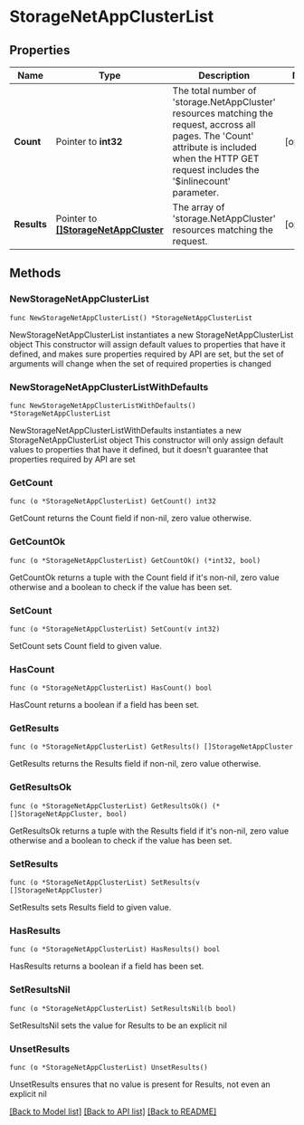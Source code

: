# StorageNetAppClusterList

## Properties

Name | Type | Description | Notes
------------ | ------------- | ------------- | -------------
**Count** | Pointer to **int32** | The total number of &#39;storage.NetAppCluster&#39; resources matching the request, accross all pages. The &#39;Count&#39; attribute is included when the HTTP GET request includes the &#39;$inlinecount&#39; parameter. | [optional] 
**Results** | Pointer to [**[]StorageNetAppCluster**](StorageNetAppCluster.md) | The array of &#39;storage.NetAppCluster&#39; resources matching the request. | [optional] 

## Methods

### NewStorageNetAppClusterList

`func NewStorageNetAppClusterList() *StorageNetAppClusterList`

NewStorageNetAppClusterList instantiates a new StorageNetAppClusterList object
This constructor will assign default values to properties that have it defined,
and makes sure properties required by API are set, but the set of arguments
will change when the set of required properties is changed

### NewStorageNetAppClusterListWithDefaults

`func NewStorageNetAppClusterListWithDefaults() *StorageNetAppClusterList`

NewStorageNetAppClusterListWithDefaults instantiates a new StorageNetAppClusterList object
This constructor will only assign default values to properties that have it defined,
but it doesn't guarantee that properties required by API are set

### GetCount

`func (o *StorageNetAppClusterList) GetCount() int32`

GetCount returns the Count field if non-nil, zero value otherwise.

### GetCountOk

`func (o *StorageNetAppClusterList) GetCountOk() (*int32, bool)`

GetCountOk returns a tuple with the Count field if it's non-nil, zero value otherwise
and a boolean to check if the value has been set.

### SetCount

`func (o *StorageNetAppClusterList) SetCount(v int32)`

SetCount sets Count field to given value.

### HasCount

`func (o *StorageNetAppClusterList) HasCount() bool`

HasCount returns a boolean if a field has been set.

### GetResults

`func (o *StorageNetAppClusterList) GetResults() []StorageNetAppCluster`

GetResults returns the Results field if non-nil, zero value otherwise.

### GetResultsOk

`func (o *StorageNetAppClusterList) GetResultsOk() (*[]StorageNetAppCluster, bool)`

GetResultsOk returns a tuple with the Results field if it's non-nil, zero value otherwise
and a boolean to check if the value has been set.

### SetResults

`func (o *StorageNetAppClusterList) SetResults(v []StorageNetAppCluster)`

SetResults sets Results field to given value.

### HasResults

`func (o *StorageNetAppClusterList) HasResults() bool`

HasResults returns a boolean if a field has been set.

### SetResultsNil

`func (o *StorageNetAppClusterList) SetResultsNil(b bool)`

 SetResultsNil sets the value for Results to be an explicit nil

### UnsetResults
`func (o *StorageNetAppClusterList) UnsetResults()`

UnsetResults ensures that no value is present for Results, not even an explicit nil

[[Back to Model list]](../README.md#documentation-for-models) [[Back to API list]](../README.md#documentation-for-api-endpoints) [[Back to README]](../README.md)


